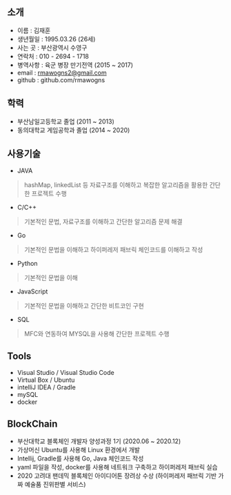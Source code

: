 ## 소개
* 이름 : 김재훈  
* 생년월일 : 1995.03.26 (26세)  
* 사는 곳 : 부산광역시 수영구  
* 연락처 : 010 - 2694 - 1718  
* 병역사항 : 육군 병장 만기전역 (2015 ~ 2017)  
* email : rmawogns2@gmail.com  
* github : github.com/rmawogns

## 학력  
* 부산남일고등학교 졸업 (2011 ~ 2013)
* 동의대학교 게임공학과 졸업 (2014 ~ 2020)   

## 사용기술
* JAVA  
> hashMap, linkedList 등 자료구조를 이해하고 복잡한 알고리즘을 활용한 간단한 프로젝트 수행
* C/C++  
> 기본적인 문법, 자료구조를 이해하고 간단한 알고리즘 문제 해결
* Go  
> 기본적인 문법을 이해하고 하이퍼레저 패브릭 체인코드를 이해하고 작성
* Python  
> 기본적인 문법을 이해  
* JavaScript  
> 기본적인 문법을 이해하고 간단한 비트코인 구현 
* SQL  
 > MFC와 연동하여 MYSQL을 사용해 간단한 프로젝트 수행  
 
 ## Tools  
 * Visual Studio / Visual Studio Code
 * Virtual Box / Ubuntu
 * intelliJ IDEA / Gradle
 * mySQL
 * docker
 
## BlockChain  
* 부산대학교 블록체인 개발자 양성과정 1기 (2020.06 ~ 2020.12)  
* 가상머신 Ubuntu를 사용해 Linux 환경에서 개발  
* Intellij, Gradle를 사용해 Go, Java 체인코드 작성  
* yaml 파일을 작성, docker를 사용해 네트워크 구축하고 하이퍼레저 패브릭 실습  
* 2020 고려대 팬데믹 블록체인 아이디어톤 장려상 수상 (하이퍼레저 패브릭 기반 가짜 예술품 진위판별 서비스) 
